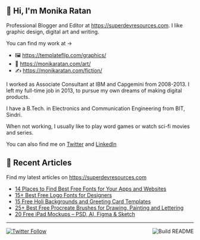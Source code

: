 ## 👋 Hi, I'm Monika Ratan

Professional Blogger and Editor at https://superdevresources.com. I like graphic design, digital art and writing.

You can find my work at → 
- 🖼 https://templateflip.com/graphics/
- 🎨 https://monikaratan.com/art/
- ✍ https://monikaratan.com/fiction/

I worked as Associate Consultant at IBM and Capgemini from 2008-2013. I left my full-time job in 2013, to pursue my own dreams of making digital products.

I have a B.Tech. in Electronics and Communication Engineering from BIT, Sindri.

When not working, I usually like to play word games or watch sci-fi movies and series.

You can also find me on [Twitter](https://twitter.com/monikaratan) and [LinkedIn](https://www.linkedin.com/in/monika-ratan-66207531)


## 📝 Recent Articles

Find my latest articles on https://superdevresources.com

<!-- FEED-START -->
- [14 Places to Find Best Free Fonts for Your Apps and Websites](https://superdevresources.com/best-free-fonts-for-apps-and-websites/)
- [15+ Best Free Logo Fonts for Designers](https://superdevresources.com/logo-fonts/)
- [15 Free Holi Backgrounds and Greeting Card Templates](https://superdevresources.com/free-holi-backgrounds-greeting-templates/)
- [25+ Best Free Procreate Brushes for Drawing, Painting and Lettering](https://superdevresources.com/procreate-brushes-free/)
- [20 Free iPad Mockups – PSD, AI, Figma & Sketch](https://superdevresources.com/ipad-mockups-psd-figma/)
<!-- FEED-END -->

---
[![Twitter Follow](https://img.shields.io/twitter/follow/monikaratan?label=Follow&style=social)](https://twitter.com/monikaratan) <a href="https://github.com/monikaratan/monikaratan/actions"><img src="https://github.com/monikaratan/monikaratan/workflows/Build%20README/badge.svg?branch=main" align="right" alt="Build README"></a>